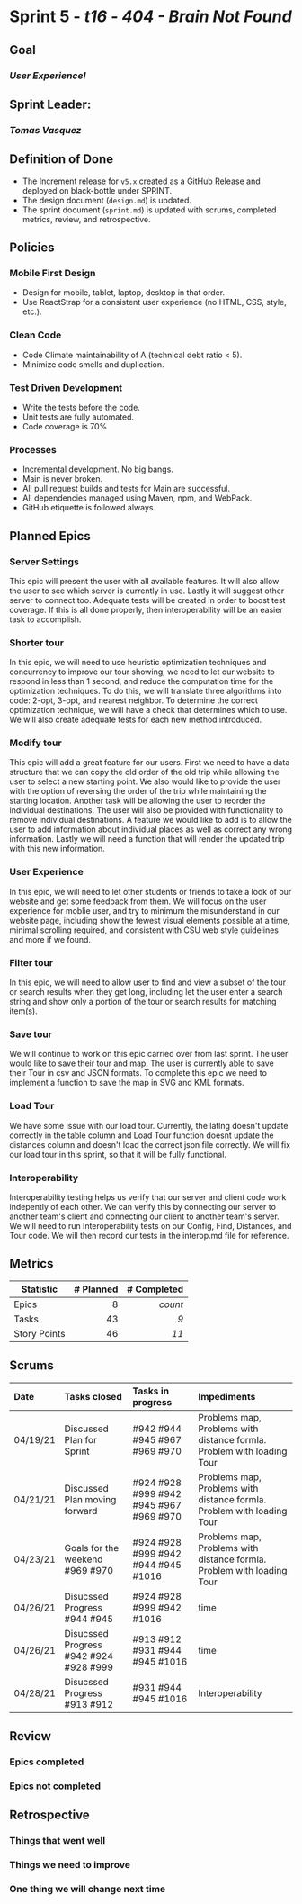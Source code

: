 # Sprint 5 - *t16* - *404 - Brain Not Found*

## Goal
### *User Experience!*

## Sprint Leader: 
### *Tomas Vasquez*

## Definition of Done

* The Increment release for `v5.x` created as a GitHub Release and deployed on black-bottle under SPRINT.
* The design document (`design.md`) is updated.
* The sprint document (`sprint.md`) is updated with scrums, completed metrics, review, and retrospective.

## Policies

### Mobile First Design
* Design for mobile, tablet, laptop, desktop in that order.
* Use ReactStrap for a consistent user experience (no HTML, CSS, style, etc.).

### Clean Code
* Code Climate maintainability of A (technical debt ratio < 5).
* Minimize code smells and duplication.

### Test Driven Development
* Write the tests before the code.
* Unit tests are fully automated.
* Code coverage is 70%

### Processes
* Incremental development.  No big bangs.
* Main is never broken. 
* All pull request builds and tests for Main are successful.
* All dependencies managed using Maven, npm, and WebPack.
* GitHub etiquette is followed always.


## Planned Epics

### Server Settings
This epic will present the user with all available features. It will also allow the user to see which server is currently in use. Lastly it will suggest other server to connect too. Adequate tests will be created in order to boost test coverage. If this is all done properly, then interoperability will be an easier task to accomplish.

### Shorter tour
In this epic, we will need to use heuristic optimization techniques and concurrency to improve our tour showing, we need to let our website to respond in less than 1 second, and reduce the computation time for the optimization techniques. To do this, we will translate three algorithms into code: 2-opt, 3-opt, and nearest neighbor. To determine the correct optimization technique, we will have a check that determines which to use. We will also create adequate tests for each new method introduced.

### Modify tour
This epic will add a great feature for our users. First we need to have a data structure that we can copy the old order of the old trip while allowing the user to select a new starting point. We also would like to provide the user with the option of reversing the order of the trip while maintaining the starting location. Another task will be allowing the user to reorder the individual destinations. The user will also be provided with functionality to remove individual destinations. A feature we would like to add is to allow the user to add information about individual places as well as correct any wrong information. Lastly we will need a function that will render the updated trip with this new information.

### User Experience
In this epic, we will need to let other students or friends to take a look of our website and get some feedback from them. We will focus on the user experience for moblie user, and try to minimum the misunderstand in our website page, including show the fewest visual elements possible at a time, minimal scrolling required, and consistent with CSU web style guidelines and more if we found.

### Filter tour
In this epic, we will need to allow user to find and view a subset of the tour or search results when they get long, including let the user enter a search string and show only a portion of the tour or search results for matching item(s).

### Save tour
We will continue to work on this epic carried over from last sprint. The user would like to save their tour and map. The user is currently able to save their Tour in csv and JSON formats. To complete this epic we need to implement a function to save the map in SVG and KML formats.

### Load Tour
We have some issue with our load tour. Currently, the latlng doesn't update correctly in the table column and Load Tour function doesnt update the distances column and doesn't load the correct json file correctly. We will fix our load tour in this sprint, so that it will be fully functional.

### Interoperability
Interoperability testing helps us verify that our server and client code work indepently of each other. We can verify this by connecting our server to another team's client and connecting our client to another team's server. We will need to run Interoperability tests on our Config, Find, Distances, and Tour code. We will then record our tests in the interop.md file for reference.

## Metrics

| Statistic | # Planned | # Completed |
| --- | ---: | ---: |
| Epics | 8 | *count* |
| Tasks |  43   | *9* | 
| Story Points |  46  | *11* | 


## Scrums

| Date | Tasks closed  | Tasks in progress | Impediments |
| :--- | :--- | :--- | :--- |
| 04/19/21 | Discussed Plan for Sprint| #942 #944 #945 #967 #969 #970 | Problems map, Problems with distance formla. Problem with loading Tour |
| 04/21/21 | Discussed Plan moving forward  |#924 #928 #999 #942 #945 #967 #969 #970|Problems map, Problems with distance formla. Problem with loading Tour |  | 
| 04/23/21 | Goals for the weekend #969 #970 |#924 #928 #999 #942 #944 #945 #1016 | Problems map, Problems with distance formla. Problem with loading Tour | 
| 04/26/21 | Disucssed Progress #944 #945 |#924 #928 #999 #942 #1016 | time |
| 04/26/21 | Disucssed Progress #942 #924 #928 #999 | #913  #912 #931 #944 #945 #1016  | time |
| 04/28/21 | Disucssed Progress #913  #912 | #931 #944 #945 #1016 | Interoperability |




## Review

### Epics completed  

### Epics not completed 

## Retrospective

### Things that went well

### Things we need to improve

### One thing we will change next time
